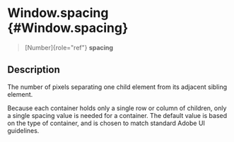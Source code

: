 Window.spacing {#Window.spacing}
==============

> [Number]{role="ref"} **spacing**

Description
-----------

The number of pixels separating one child element from its adjacent
sibling element.

Because each container holds only a single row or column of children,
only a single spacing value is needed for a container. The default value
is based on the type of container, and is chosen to match standard Adobe
UI guidelines.

